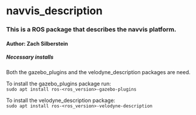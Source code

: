 # navvis_description

### This is a ROS package that describes the navvis platform.
#### Author: Zach Silberstein

##### Necessary installs

Both the gazebo_plugins and the velodyne_description packages are need.  

To install the gazebo_plugins package run:  
     `sudo apt install ros-<ros_version>-gazebo-plugins`

To install the velodyne_description package:  
    `sudo apt install ros-<ros_version>-velodyne-description`